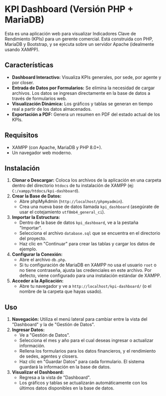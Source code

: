 # KPI Dashboard (Versión PHP + MariaDB)

Esta es una aplicación web para visualizar Indicadores Clave de Rendimiento (KPIs) para un gerente comercial. Está construida con PHP, MariaDB y Bootstrap, y se ejecuta sobre un servidor Apache (idealmente usando XAMPP).

## Características

- **Dashboard Interactivo:** Visualiza KPIs generales, por sede, por agente y por closer.
- **Entrada de Datos por Formularios:** Se elimina la necesidad de cargar archivos. Los datos se ingresan directamente en la base de datos a través de formularios web.
- **Visualización Dinámica:** Los gráficos y tablas se generan en tiempo real a partir de los datos almacenados.
- **Exportación a PDF:** Genera un resumen en PDF del estado actual de los KPIs.

## Requisitos

- XAMPP (con Apache, MariaDB y PHP 8.0+).
- Un navegador web moderno.

## Instalación

1.  **Clonar o Descargar:** Coloca los archivos de la aplicación en una carpeta dentro del directorio `htdocs` de tu instalación de XAMPP (ej: `C:/xampp/htdocs/kpi-dashboard`).
2.  **Crear la Base de Datos:**
    -   Abre phpMyAdmin (`http://localhost/phpmyadmin`).
    -   Crea una nueva base de datos llamada `kpi_dashboard` (asegúrate de usar el cotejamiento `utf8mb4_general_ci`).
3.  **Importar la Estructura:**
    -   Dentro de la base de datos `kpi_dashboard`, ve a la pestaña "Importar".
    -   Selecciona el archivo `database.sql` que se encuentra en el directorio del proyecto.
    -   Haz clic en "Continuar" para crear las tablas y cargar los datos de ejemplo.
4.  **Configurar la Conexión:**
    -   Abre el archivo `db.php`.
    -   Si tu configuración de MariaDB en XAMPP no usa el usuario `root` o no tiene contraseña, ajusta las credenciales en este archivo. Por defecto, viene configurado para una instalación estándar de XAMPP.
5.  **Acceder a la Aplicación:**
    -   Abre tu navegador y ve a `http://localhost/kpi-dashboard/` (o el nombre de la carpeta que hayas usado).

## Uso

1.  **Navegación:** Utiliza el menú lateral para cambiar entre la vista del "Dashboard" y la de "Gestión de Datos".
2.  **Ingresar Datos:**
    -   Ve a "Gestión de Datos".
    -   Selecciona el mes y año para el cual deseas ingresar o actualizar información.
    -   Rellena los formularios para los datos financieros, y el rendimiento de sedes, agentes y closers.
    -   Haz clic en "Guardar Datos" para cada formulario. El sistema guardará la información en la base de datos.
3.  **Visualizar el Dashboard:**
    -   Regresa a la vista de "Dashboard".
    -   Los gráficos y tablas se actualizarán automáticamente con los últimos datos disponibles en la base de datos.

